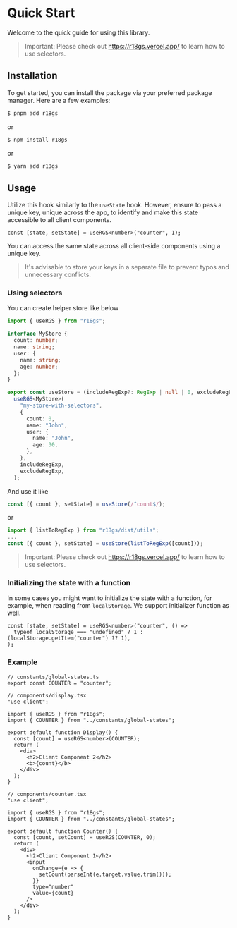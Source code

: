 # Quick Start

Welcome to the quick guide for using this library.

> Important: Please check out https://r18gs.vercel.app/ to learn how to use selectors.

## Installation

To get started, you can install the package via your preferred package manager. Here are a few examples:

```bash
$ pnpm add r18gs
```

or

```bash
$ npm install r18gs
```

or

```bash
$ yarn add r18gs
```

## Usage

Utilize this hook similarly to the `useState` hook. However, ensure to pass a unique key, unique across the app, to identify and make this state accessible to all client components.

```tsx
const [state, setState] = useRGS<number>("counter", 1);
```

You can access the same state across all client-side components using a unique key.

> It's advisable to store your keys in a separate file to prevent typos and unnecessary conflicts.

### Using selectors

You can create helper store like below

```ts
import { useRGS } from "r18gs";

interface MyStore {
  count: number;
  name: string;
  user: {
    name: string;
    age: number;
  };
}

export const useStore = (includeRegExp?: RegExp | null | 0, excludeRegExp?: RegExp) =>
  useRGS<MyStore>(
    "my-store-with-selectors",
    {
      count: 0,
      name: "John",
      user: {
        name: "John",
        age: 30,
      },
    },
    includeRegExp,
    excludeRegExp,
  );
```

And use it like

```ts
const [{ count }, setState] = useStore(/^count$/);
```

or

```ts
import { listToRegExp } from "r18gs/dist/utils";
...
const [{ count }, setState] = useStore(listToRegExp([count]));
```

> Important: Please check out https://r18gs.vercel.app/ to learn how to use selectors.

### Initializing the state with a function

In some cases you might want to initialize the state with a function, for example, when reading from `localStorage`. We support initializer function as well.

```tsx
const [state, setState] = useRGS<number>("counter", () =>
  typeof localStorage === "undefined" ? 1 : (localStorage.getItem("counter") ?? 1),
);
```

### Example

```tsx
// constants/global-states.ts
export const COUNTER = "counter";
```

```tsx
// components/display.tsx
"use client";

import { useRGS } from "r18gs";
import { COUNTER } from "../constants/global-states";

export default function Display() {
  const [count] = useRGS<number>(COUNTER);
  return (
    <div>
      <h2>Client Component 2</h2>
      <b>{count}</b>
    </div>
  );
}
```

```tsx
// components/counter.tsx
"use client";

import { useRGS } from "r18gs";
import { COUNTER } from "../constants/global-states";

export default function Counter() {
  const [count, setCount] = useRGS(COUNTER, 0);
  return (
    <div>
      <h2>Client Component 1</h2>
      <input
        onChange={e => {
          setCount(parseInt(e.target.value.trim()));
        }}
        type="number"
        value={count}
      />
    </div>
  );
}
```
